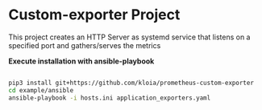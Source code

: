 # Custom-exporter Project

This project creates an HTTP Server as systemd service that listens on a specified port and gathers/serves the metrics 

**Execute installation with ansible-playbook**
```sh

pip3 install git+https://github.com/kloia/prometheus-custom-exporter
cd example/ansible
ansible-playbook -i hosts.ini application_exporters.yaml
```